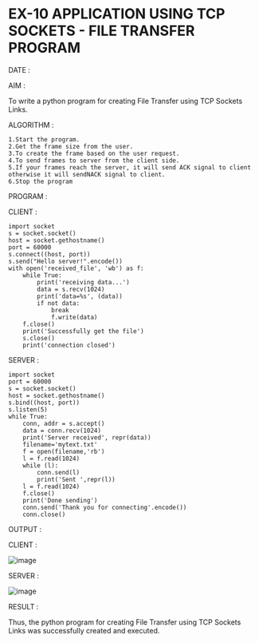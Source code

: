 # EX-10 APPLICATION USING TCP SOCKETS - FILE TRANSFER PROGRAM

DATE :

AIM :

To write a python program for creating File Transfer using TCP Sockets Links.

ALGORITHM :

    1.Start the program.
    2.Get the frame size from the user.
    3.To create the frame based on the user request.
    4.To send frames to server from the client side.
    5.If your frames reach the server, it will send ACK signal to client otherwise it will sendNACK signal to client.
    6.Stop the program

PROGRAM :

CLIENT :

    import socket
    s = socket.socket()
    host = socket.gethostname()
    port = 60000
    s.connect((host, port))
    s.send("Hello server!".encode())
    with open('received_file', 'wb') as f:
        while True:
            print('receiving data...')
            data = s.recv(1024)
            print('data=%s', (data))
            if not data:
                break
                f.write(data)
        f.close()
        print('Successfully get the file')
        s.close()
        print('connection closed')

SERVER :

    import socket
    port = 60000
    s = socket.socket()
    host = socket.gethostname()
    s.bind((host, port))
    s.listen(5)
    while True:
        conn, addr = s.accept()
        data = conn.recv(1024)
        print('Server received', repr(data))
        filename='mytext.txt'
        f = open(filename,'rb')
        l = f.read(1024)
        while (l):
            conn.send(l)
            print('Sent ',repr(l))
        l = f.read(1024)
        f.close()
        print('Done sending')
        conn.send('Thank you for connecting'.encode())
        conn.close()


OUTPUT :

CLIENT :

![image](https://github.com/Sindhuja9585/EX-10/assets/122860624/8d45d528-3f69-4729-8c77-94ff27176e33)

SERVER :

![image](https://github.com/Sindhuja9585/EX-10/assets/122860624/25459c28-945a-4b6d-8a7a-16df414efd07)


RESULT :

Thus, the python program for creating File Transfer using TCP Sockets Links was successfully created and executed.
